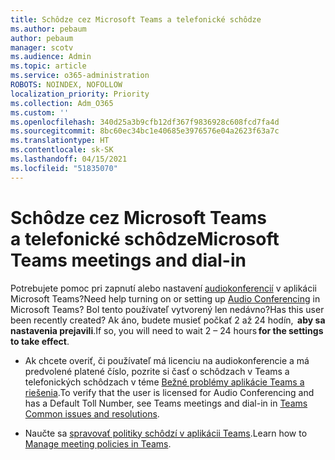 ```yaml
---
title: Schôdze cez Microsoft Teams a telefonické schôdze
ms.author: pebaum
author: pebaum
manager: scotv
ms.audience: Admin
ms.topic: article
ms.service: o365-administration
ROBOTS: NOINDEX, NOFOLLOW
localization_priority: Priority
ms.collection: Adm_O365
ms.custom: ''
ms.openlocfilehash: 340d25a3b9cfb12df367f9836928c608fcd7fa4d
ms.sourcegitcommit: 8bc60ec34bc1e40685e3976576e04a2623f63a7c
ms.translationtype: HT
ms.contentlocale: sk-SK
ms.lasthandoff: 04/15/2021
ms.locfileid: "51835070"
---
```

# <a name="microsoft-teams-meetings-and-dial-in"></a><span data-ttu-id="7e3b9-102">Schôdze cez Microsoft Teams a telefonické schôdze</span><span class="sxs-lookup"><span data-stu-id="7e3b9-102">Microsoft Teams meetings and dial-in</span></span>

<span data-ttu-id="7e3b9-103">Potrebujete pomoc pri zapnutí alebo nastavení [audiokonferencií](https://docs.microsoft.com/microsoftteams/audio-conferencing-in-office-365) v aplikácii Microsoft Teams?</span><span class="sxs-lookup"><span data-stu-id="7e3b9-103">Need help turning on or setting up [Audio Conferencing](https://docs.microsoft.com/microsoftteams/audio-conferencing-in-office-365) in Microsoft Teams?</span></span> <span data-ttu-id="7e3b9-104">Bol tento používateľ vytvorený len nedávno?</span><span class="sxs-lookup"><span data-stu-id="7e3b9-104">Has this user been recently created?</span></span> <span data-ttu-id="7e3b9-105">Ak áno, budete musieť počkať 2 až 24 hodín,  **aby sa nastavenia prejavili**.</span><span class="sxs-lookup"><span data-stu-id="7e3b9-105">If so, you will need to wait 2 – 24 hours **for the settings to take effect**.</span></span>

- <span data-ttu-id="7e3b9-106">Ak chcete overiť, či používateľ má licenciu na audiokonferencie a má predvolené platené číslo, pozrite si časť o schôdzach v Teams a telefonických schôdzach v téme [Bežné problémy aplikácie Teams a riešenia](https://docs.microsoft.com/microsoftteams/known-issues).</span><span class="sxs-lookup"><span data-stu-id="7e3b9-106">To verify that the user is licensed for Audio Conferencing and has a Default Toll Number, see Teams meetings and dial-in in [Teams Common issues and resolutions](https://docs.microsoft.com/microsoftteams/known-issues).</span></span>

- <span data-ttu-id="7e3b9-107">Naučte sa [spravovať politiky schôdzí v aplikácii Teams](https://docs.microsoft.com/microsoftteams/meeting-policies-in-teams).</span><span class="sxs-lookup"><span data-stu-id="7e3b9-107">Learn how to [Manage meeting policies in Teams](https://docs.microsoft.com/microsoftteams/meeting-policies-in-teams).</span></span> 

